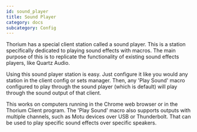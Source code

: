 ```yaml
---
id: sound_player
title: Sound Player
category: docs
subcategory: Config
---
```


Thorium has a special client station called a sound player. This is a station
specifically dedicated to playing sound effects with macros. The main purpose of
this is to replicate the functionality of existing sound effects players, like
Quartz Audio.

Using this sound player station is easy. Just configure it like you would any
station in the client config or sets manager. Then, any 'Play Sound' macro
configured to play through the sound player (which is default) will play through
the sound output of that client.

This works on computers running in the Chrome web browser or in the Thorium
Client program. The 'Play Sound' macro also supports outputs with multiple
channels, such as Motu devices over USB or Thunderbolt. That can be used to play
specific sound effects over specific speakers.

